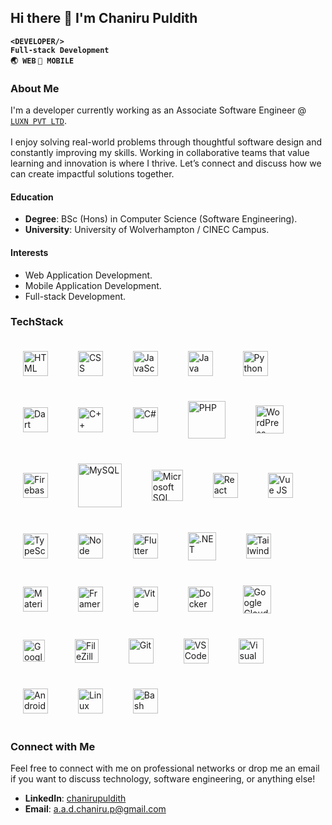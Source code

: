 ## Hi there 👋 I'm Chaniru Puldith

**```<DEVELOPER/>```<br/>```Full-stack Development```<br/>```🌏 WEB```&nbsp;```📱 MOBILE```**<br/>

### About Me
I'm a developer currently working as an Associate Software Engineer @ <a href="https://share.google/YgBDjEeYkyRXw6azv" target="_blank">```LUXN PVT LTD```</a>.<br/><br/>
I enjoy solving real-world problems through thoughtful software design and constantly improving my skills. Working in collaborative teams that value learning and innovation is where I thrive. Let’s connect and discuss how we can create impactful solutions together.

#### Education
* **Degree**: BSc (Hons) in Computer Science (Software Engineering).
* **University**: University of Wolverhampton / CINEC Campus.

#### Interests
* Web Application Development.
* Mobile Application Development.
* Full-stack Development.

### TechStack
<img align="center" width="40em" style="padding:20px;" title="HTML" alt="HTML" src="https://cdn.jsdelivr.net/gh/devicons/devicon@latest/icons/html5/html5-plain.svg" />&nbsp;
<img align="center" width="40em" style="padding:20px;" title="CSS" alt="CSS" src="https://cdn.jsdelivr.net/gh/devicons/devicon@latest/icons/css3/css3-plain.svg" />&nbsp;
<img align="center" width="40em" style="padding:20px;" title="JavaScript" alt="JavaScript" src="https://cdn.jsdelivr.net/gh/devicons/devicon@latest/icons/javascript/javascript-plain.svg" />&nbsp;
<img align="center" width="40em" style="padding:20px;" title="Java" alt="Java" src="https://cdn.jsdelivr.net/gh/devicons/devicon@latest/icons/java/java-original.svg" />&nbsp;
<img align="center" width="40em" style="padding:20px;" title="Python" alt="Python" src="https://cdn.jsdelivr.net/gh/devicons/devicon@latest/icons/python/python-original.svg" />&nbsp;
<img align="center" width="40em" style="padding:20px;" title="Dart" alt="Dart" src="https://cdn.jsdelivr.net/gh/devicons/devicon@latest/icons/dart/dart-original.svg" />&nbsp;
<img align="center" width="40em" style="padding:20px;" title="C++" alt="C++" src="https://cdn.jsdelivr.net/gh/devicons/devicon@latest/icons/cplusplus/cplusplus-original.svg" />&nbsp;
<img align="center" width="40em" style="padding:20px;" title="C#" alt="C#" src="https://cdn.jsdelivr.net/gh/devicons/devicon@latest/icons/csharp/csharp-original.svg" />&nbsp;
<img align="center" width="60em" style="padding:20px;" title="PHP" alt="PHP" src="https://cdn.jsdelivr.net/gh/devicons/devicon@latest/icons/php/php-original.svg" />&nbsp;
<img align="center" width="45em" style="padding:20px;" title="WordPress" alt="WordPress" src="https://cdn.jsdelivr.net/gh/devicons/devicon@latest/icons/wordpress/wordpress-original.svg" />&nbsp;
<img align="center" width="40em" style="padding:20px;" title="Firebase" alt="Firebase" src="https://cdn.jsdelivr.net/gh/devicons/devicon@latest/icons/firebase/firebase-original.svg" />&nbsp;
<img align="center" width="70em" style="padding:20px;" title="MySQL" alt="MySQL" src="https://cdn.jsdelivr.net/gh/devicons/devicon@latest/icons/mysql/mysql-original-wordmark.svg" />&nbsp;
<img align="center" width="50em" style="padding:20px;" title="Microsoft SQL Server" alt="Microsoft SQL Server" src="https://cdn.jsdelivr.net/gh/devicons/devicon@latest/icons/microsoftsqlserver/microsoftsqlserver-plain-wordmark.svg" />&nbsp;
<img align="center" width="40em" style="padding:20px;" title="React" alt="React" src="https://cdn.jsdelivr.net/gh/devicons/devicon@latest/icons/react/react-original.svg" />&nbsp;
<img align="center" width="40em" style="padding:20px;" title="Vue JS" alt="Vue JS" src="https://cdn.jsdelivr.net/gh/devicons/devicon@latest/icons/vuejs/vuejs-original.svg" />&nbsp;
<img align="center" width="40em" style="padding:20px;" title="TypeScript" alt="TypeScript" src="https://cdn.jsdelivr.net/gh/devicons/devicon@latest/icons/typescript/typescript-plain.svg" />&nbsp;
<img align="center" width="40em" style="padding:20px;" title="Node JS" alt="Node JS" src="https://cdn.jsdelivr.net/gh/devicons/devicon@latest/icons/nodejs/nodejs-original.svg" />&nbsp;
<img align="center" width="40em" style="padding:20px;" title="Flutter" alt="Flutter" src="https://cdn.jsdelivr.net/gh/devicons/devicon@latest/icons/flutter/flutter-original.svg" />&nbsp;
<img align="center" width="45em" style="padding:20px;" title=".NET" alt=".NET" src="https://cdn.jsdelivr.net/gh/devicons/devicon@latest/icons/dot-net/dot-net-plain-wordmark.svg" />&nbsp;
<img align="center" width="40em" style="padding:20px;" title="Tailwind CSS" alt="TailwindCSS" src="https://cdn.jsdelivr.net/gh/devicons/devicon/icons/tailwindcss/tailwindcss-original.svg" />&nbsp;
<img align="center" width="40em" style="padding:20px;" title="Material UI" alt="Material UI" src="https://cdn.jsdelivr.net/gh/devicons/devicon@latest/icons/materialui/materialui-original.svg" />&nbsp;
<img align="center" width="40em" style="padding:20px;" title="Framer Motion" alt="Framer Motion" src="https://cdn.jsdelivr.net/gh/devicons/devicon@latest/icons/framermotion/framermotion-original.svg" />&nbsp;
<img align="center" width="40em" style="padding:20px;" title="Vite" alt="Vite" src="https://cdn.jsdelivr.net/gh/devicons/devicon@latest/icons/vitejs/vitejs-original.svg" />&nbsp;
<img align="center" width="40em" style="padding:20px;" title="Docker" alt="Docker" src="https://cdn.jsdelivr.net/gh/devicons/devicon@latest/icons/docker/docker-plain-wordmark.svg" />&nbsp;
<img align="center" width="45em" style="padding:20px;" title="Google Cloud Platform" alt="Google Cloud Platform" src="https://cdn.jsdelivr.net/gh/devicons/devicon@latest/icons/googlecloud/googlecloud-original.svg" />&nbsp;
<img align="center" width="35em" style="padding:20px;" title="Google-CloudRun" alt="Google-CloudRun" src="https://cdn.jsdelivr.net/gh/devicons/devicon@latest/icons/cloudrun/cloudrun-original.svg" />&nbsp;
<img align="center" width="38em" style="padding:20px;" title="FileZilla" alt="FileZilla" src="https://cdn.jsdelivr.net/gh/devicons/devicon@latest/icons/filezilla/filezilla-original.svg" />&nbsp;
<img align="center" width="40em" style="padding:20px;" title="Git" alt="Git" src="https://cdn.jsdelivr.net/gh/devicons/devicon@latest/icons/git/git-original.svg" />&nbsp;
<img align="center" width="40em" style="padding:20px;" title="VS Code" alt="VS Code" src="https://cdn.jsdelivr.net/gh/devicons/devicon@latest/icons/vscode/vscode-original.svg" />&nbsp;
<img align="center" width="40em" style="padding:20px;" title="Visual Studio" alt="Visual Studio" src="https://cdn.jsdelivr.net/gh/devicons/devicon@latest/icons/visualstudio/visualstudio-original.svg" />&nbsp;
<img align="center" width="40em" style="padding:20px;" title="Android Studio" alt="Android Studio" src="https://cdn.jsdelivr.net/gh/devicons/devicon@latest/icons/androidstudio/androidstudio-original.svg" />&nbsp;
<img align="center" width="40em" style="padding:20px;" title="Linux" alt="Linux" src="https://cdn.jsdelivr.net/gh/devicons/devicon@latest/icons/linux/linux-original.svg" />&nbsp;
<img align="center" width="40em" style="padding:20px;" title="Bash" alt="Bash" src="https://cdn.jsdelivr.net/gh/devicons/devicon@latest/icons/bash/bash-original.svg" />&nbsp;

### Connect with Me
Feel free to connect with me on professional networks or drop me an email if you want to discuss technology, software engineering, or anything else!

* **LinkedIn**: [chanirupuldith](www.linkedin.com/in/chanirupuldith)
* **Email**: [a.a.d.chaniru.p@gmail.com](a.a.d.chaniru.p@gmail.com)
